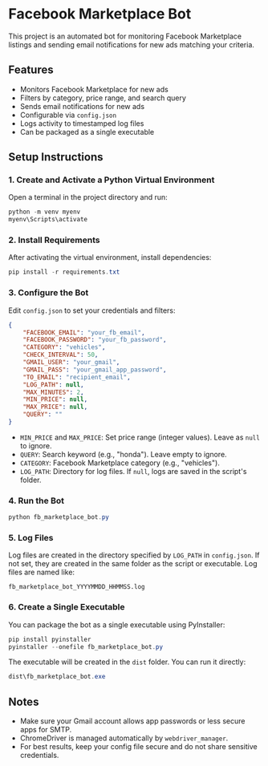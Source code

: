 # Facebook Marketplace Bot

This project is an automated bot for monitoring Facebook Marketplace listings and sending email notifications for new ads matching your criteria.

## Features
- Monitors Facebook Marketplace for new ads
- Filters by category, price range, and search query
- Sends email notifications for new ads
- Configurable via `config.json`
- Logs activity to timestamped log files
- Can be packaged as a single executable

## Setup Instructions

### 1. Create and Activate a Python Virtual Environment

Open a terminal in the project directory and run:

```powershell
python -m venv myenv
myenv\Scripts\activate
```

### 2. Install Requirements

After activating the virtual environment, install dependencies:

```powershell
pip install -r requirements.txt
```

### 3. Configure the Bot

Edit `config.json` to set your credentials and filters:

```json
{
    "FACEBOOK_EMAIL": "your_fb_email",
    "FACEBOOK_PASSWORD": "your_fb_password",
    "CATEGORY": "vehicles",
    "CHECK_INTERVAL": 50,
    "GMAIL_USER": "your_gmail",
    "GMAIL_PASS": "your_gmail_app_password",
    "TO_EMAIL": "recipient_email",
    "LOG_PATH": null,
    "MAX_MINUTES": 2,
    "MIN_PRICE": null,
    "MAX_PRICE": null,
    "QUERY": ""
}
```
- `MIN_PRICE` and `MAX_PRICE`: Set price range (integer values). Leave as `null` to ignore.
- `QUERY`: Search keyword (e.g., "honda"). Leave empty to ignore.
- `CATEGORY`: Facebook Marketplace category (e.g., "vehicles").
- `LOG_PATH`: Directory for log files. If `null`, logs are saved in the script's folder.

### 4. Run the Bot

```powershell
python fb_marketplace_bot.py
```

### 5. Log Files

Log files are created in the directory specified by `LOG_PATH` in `config.json`. If not set, they are created in the same folder as the script or executable. Log files are named like:

```
fb_marketplace_bot_YYYYMMDD_HHMMSS.log
```

### 6. Create a Single Executable

You can package the bot as a single executable using PyInstaller:

```powershell
pip install pyinstaller
pyinstaller --onefile fb_marketplace_bot.py
```

The executable will be created in the `dist` folder. You can run it directly:

```powershell
dist\fb_marketplace_bot.exe
```

## Notes
- Make sure your Gmail account allows app passwords or less secure apps for SMTP.
- ChromeDriver is managed automatically by `webdriver_manager`.
- For best results, keep your config file secure and do not share sensitive credentials.
